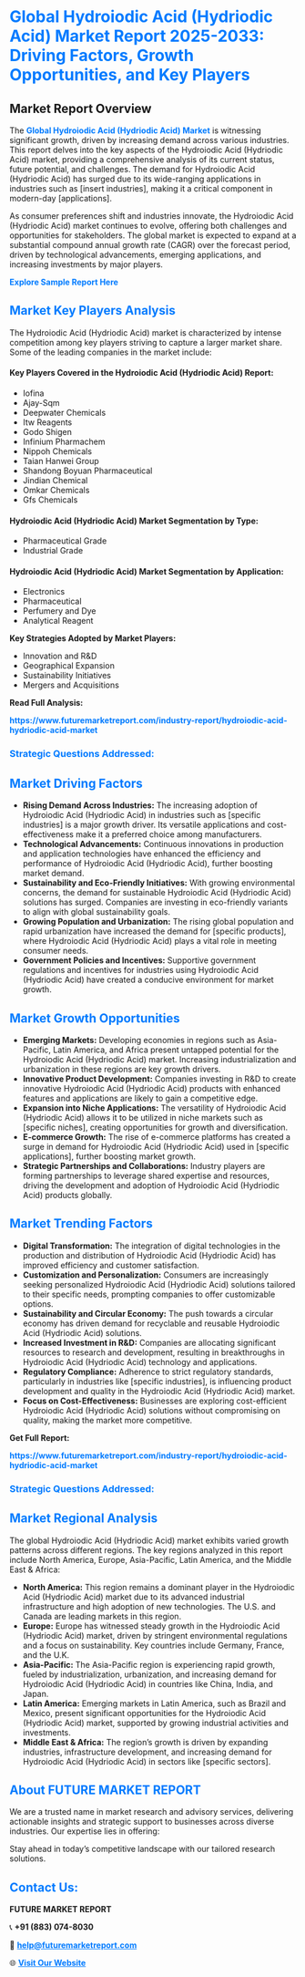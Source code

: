 <h1 style="color: #007BFF;">Global Hydroiodic Acid (Hydriodic Acid) Market Report 2025-2033: Driving Factors, Growth Opportunities, and Key Players</h1>

<section id="overview">
<h2>Market Report Overview</h2>
<p>The <a href="https://www.futuremarketreport.com/industry-report/hydroiodic-acid-hydriodic-acid-market" style="color: #007BFF; text-decoration: none;"><strong>Global Hydroiodic Acid (Hydriodic Acid) Market</strong></a> is witnessing significant growth, driven by increasing demand across various industries. This report delves into the key aspects of the Hydroiodic Acid (Hydriodic Acid) market, providing a comprehensive analysis of its current status, future potential, and challenges. The demand for Hydroiodic Acid (Hydriodic Acid) has surged due to its wide-ranging applications in industries such as [insert industries], making it a critical component in modern-day [applications].</p>
<p>As consumer preferences shift and industries innovate, the Hydroiodic Acid (Hydriodic Acid) market continues to evolve, offering both challenges and opportunities for stakeholders. The global market is expected to expand at a substantial compound annual growth rate (CAGR) over the forecast period, driven by technological advancements, emerging applications, and increasing investments by major players.</p>
</section>

<section id="overview">
<p><a href="https://www.futuremarketreport.com/request-sample/reportId=30491" style="color: #007BFF; text-decoration: none;"><strong>Explore Sample Report Here</strong></a></p>
</section>

<section id="key-players">
<h2 style="color: #007BFF;">Market Key Players Analysis</h2>
<p>The Hydroiodic Acid (Hydriodic Acid) market is characterized by intense competition among key players striving to capture a larger market share. Some of the leading companies in the market include:</p>
<h4>Key Players Covered in the Hydroiodic Acid (Hydriodic Acid) Report:</h4>
<ul><li>Iofina</li><li>Ajay-Sqm</li><li>Deepwater Chemicals</li><li>Itw Reagents</li><li>Godo Shigen</li><li>Infinium Pharmachem</li><li>Nippoh Chemicals</li><li>Taian Hanwei Group</li><li>Shandong Boyuan Pharmaceutical</li><li>Jindian Chemical</li><li>Omkar Chemicals</li><li>Gfs Chemicals</li></ul>
<h4>Hydroiodic Acid (Hydriodic Acid) Market Segmentation by Type:</h4>
<ul><li>Pharmaceutical Grade</li><li>Industrial Grade</li></ul>

<h4>Hydroiodic Acid (Hydriodic Acid) Market Segmentation by Application:</h4>
<ul><li>Electronics</li><li>Pharmaceutical</li><li>Perfumery and Dye</li><li>Analytical Reagent</li></ul>
<p><strong>Key Strategies Adopted by Market Players:</strong></p>
<ul>
<li>Innovation and R&D</li>
<li>Geographical Expansion</li>
<li>Sustainability Initiatives</li>
<li>Mergers and Acquisitions</li>
</ul>
</section>

<section>
<p><strong>Read Full Analysis: </strong></p><a href="https://www.futuremarketreport.com/industry-report/hydroiodic-acid-hydriodic-acid-market" style="color: #007BFF; text-decoration: none;"><strong>https://www.futuremarketreport.com/industry-report/hydroiodic-acid-hydriodic-acid-market</strong></a>
<h3 style="color: #007BFF;">Strategic Questions Addressed:</h3>
</section>

<section id="driving-factors">
<h2 style="color: #007BFF;">Market Driving Factors</h2>
<ul>
<li><strong>Rising Demand Across Industries:</strong> The increasing adoption of Hydroiodic Acid (Hydriodic Acid) in industries such as [specific industries] is a major growth driver. Its versatile applications and cost-effectiveness make it a preferred choice among manufacturers.</li>
<li><strong>Technological Advancements:</strong> Continuous innovations in production and application technologies have enhanced the efficiency and performance of Hydroiodic Acid (Hydriodic Acid), further boosting market demand.</li>
<li><strong>Sustainability and Eco-Friendly Initiatives:</strong> With growing environmental concerns, the demand for sustainable Hydroiodic Acid (Hydriodic Acid) solutions has surged. Companies are investing in eco-friendly variants to align with global sustainability goals.</li>
<li><strong>Growing Population and Urbanization:</strong> The rising global population and rapid urbanization have increased the demand for [specific products], where Hydroiodic Acid (Hydriodic Acid) plays a vital role in meeting consumer needs.</li>
<li><strong>Government Policies and Incentives:</strong> Supportive government regulations and incentives for industries using Hydroiodic Acid (Hydriodic Acid) have created a conducive environment for market growth.</li>
</ul>
</section>

<section id="growth-opportunities">
<h2 style="color: #007BFF;">Market Growth Opportunities</h2>
<ul>
<li><strong>Emerging Markets:</strong> Developing economies in regions such as Asia-Pacific, Latin America, and Africa present untapped potential for the Hydroiodic Acid (Hydriodic Acid) market. Increasing industrialization and urbanization in these regions are key growth drivers.</li>
<li><strong>Innovative Product Development:</strong> Companies investing in R&D to create innovative Hydroiodic Acid (Hydriodic Acid) products with enhanced features and applications are likely to gain a competitive edge.</li>
<li><strong>Expansion into Niche Applications:</strong> The versatility of Hydroiodic Acid (Hydriodic Acid) allows it to be utilized in niche markets such as [specific niches], creating opportunities for growth and diversification.</li>
<li><strong>E-commerce Growth:</strong> The rise of e-commerce platforms has created a surge in demand for Hydroiodic Acid (Hydriodic Acid) used in [specific applications], further boosting market growth.</li>
<li><strong>Strategic Partnerships and Collaborations:</strong> Industry players are forming partnerships to leverage shared expertise and resources, driving the development and adoption of Hydroiodic Acid (Hydriodic Acid) products globally.</li>
</ul>
</section>

<section id="trending-factors">
<h2 style="color: #007BFF;">Market Trending Factors</h2>
<ul>
<li><strong>Digital Transformation:</strong> The integration of digital technologies in the production and distribution of Hydroiodic Acid (Hydriodic Acid) has improved efficiency and customer satisfaction.</li>
<li><strong>Customization and Personalization:</strong> Consumers are increasingly seeking personalized Hydroiodic Acid (Hydriodic Acid) solutions tailored to their specific needs, prompting companies to offer customizable options.</li>
<li><strong>Sustainability and Circular Economy:</strong> The push towards a circular economy has driven demand for recyclable and reusable Hydroiodic Acid (Hydriodic Acid) solutions.</li>
<li><strong>Increased Investment in R&D:</strong> Companies are allocating significant resources to research and development, resulting in breakthroughs in Hydroiodic Acid (Hydriodic Acid) technology and applications.</li>
<li><strong>Regulatory Compliance:</strong> Adherence to strict regulatory standards, particularly in industries like [specific industries], is influencing product development and quality in the Hydroiodic Acid (Hydriodic Acid) market.</li>
<li><strong>Focus on Cost-Effectiveness:</strong> Businesses are exploring cost-efficient Hydroiodic Acid (Hydriodic Acid) solutions without compromising on quality, making the market more competitive.</li>
</ul>
</section>

<section>
<p><strong>Get Full Report: </strong></p><a href="https://www.futuremarketreport.com/industry-report/hydroiodic-acid-hydriodic-acid-market" style="color: #007BFF; text-decoration: none;"><strong>https://www.futuremarketreport.com/industry-report/hydroiodic-acid-hydriodic-acid-market</strong></a>
<h3 style="color: #007BFF;">Strategic Questions Addressed:</h3>
</section>


<section id="regional-analysis">
<h2 style="color: #007BFF;">Market Regional Analysis</h2>
<p>The global Hydroiodic Acid (Hydriodic Acid) market exhibits varied growth patterns across different regions. The key regions analyzed in this report include North America, Europe, Asia-Pacific, Latin America, and the Middle East & Africa:</p>
<ul>
<li><strong>North America:</strong> This region remains a dominant player in the Hydroiodic Acid (Hydriodic Acid) market due to its advanced industrial infrastructure and high adoption of new technologies. The U.S. and Canada are leading markets in this region.</li>
<li><strong>Europe:</strong> Europe has witnessed steady growth in the Hydroiodic Acid (Hydriodic Acid) market, driven by stringent environmental regulations and a focus on sustainability. Key countries include Germany, France, and the U.K.</li>
<li><strong>Asia-Pacific:</strong> The Asia-Pacific region is experiencing rapid growth, fueled by industrialization, urbanization, and increasing demand for Hydroiodic Acid (Hydriodic Acid) in countries like China, India, and Japan.</li>
<li><strong>Latin America:</strong> Emerging markets in Latin America, such as Brazil and Mexico, present significant opportunities for the Hydroiodic Acid (Hydriodic Acid) market, supported by growing industrial activities and investments.</li>
<li><strong>Middle East & Africa:</strong> The region’s growth is driven by expanding industries, infrastructure development, and increasing demand for Hydroiodic Acid (Hydriodic Acid) in sectors like [specific sectors].</li>
</ul>
</section>

<footer>
<h2 style="color: #007BFF;">About FUTURE MARKET REPORT</h2>
<p>We are a trusted name in market research and advisory services, delivering actionable insights and strategic support to businesses across diverse industries. Our expertise lies in offering:</p>

<p>Stay ahead in today’s competitive landscape with our tailored research solutions.</p>

<h2 style="color: #007BFF;">Contact Us:</h2>
<p><strong>FUTURE MARKET REPORT</strong></p>
<p>📞 <strong>+91 (883) 074-8030</strong></p>
<p>📧 <strong><a href="mailto:help@futuremarketreport.com" style="color: #007BFF;">help@futuremarketreport.com</a></strong></p>
<p>🌐 <strong><a href="https://www.futuremarketreport.com/" style="color: #007BFF;">Visit Our Website</a></strong></p>
</footer>